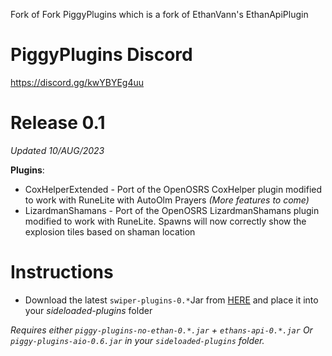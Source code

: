Fork of Fork PiggyPlugins which is a fork of EthanVann's EthanApiPlugin


# PiggyPlugins Discord
https://discord.gg/kwYBYEg4uu


# Release 0.1
*Updated 10/AUG/2023*

**Plugins**:
- CoxHelperExtended - Port of the OpenOSRS CoxHelper plugin modified to work with RuneLite with AutoOlm Prayers *(More features to come)*
- LizardmanShamans - Port of the OpenOSRS LizardmanShamans plugin modified to work with RuneLite. Spawns will now correctly show the explosion tiles based on shaman location 

# Instructions
- Download the latest `swiper-plugins-0.*`Jar from [HERE](https://github.com/meangraph/PiggyPlugins/releases/tag/pre-release) and place it into your *sideloaded-plugins* folder

*Requires either `piggy-plugins-no-ethan-0.*.jar` +  `ethans-api-0.*.jar`  Or  `piggy-plugins-aio-0.6.jar` in your `sideloaded-plugins` folder.*


